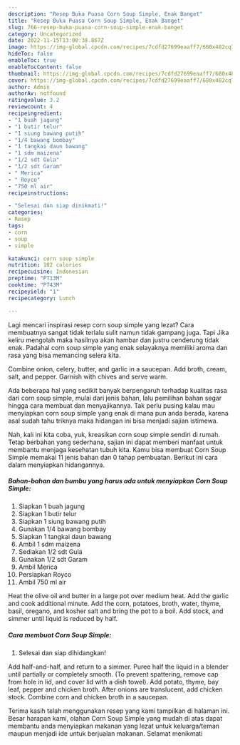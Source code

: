 ```yaml
---
description: "Resep Buka Puasa Corn Soup Simple, Enak Banget"
title: "Resep Buka Puasa Corn Soup Simple, Enak Banget"
slug: 766-resep-buka-puasa-corn-soup-simple-enak-banget
category: Uncategorized
date: 2022-11-15T13:00:38.867Z
image: https://img-global.cpcdn.com/recipes/7cdfd27699eaaff7/680x482cq70/corn-soup-simple-foto-resep-utama.jpg
hideToc: false
enableToc: true
enableTocContent: false
thumbnail: https://img-global.cpcdn.com/recipes/7cdfd27699eaaff7/680x482cq70/corn-soup-simple-foto-resep-utama.jpg
cover: https://img-global.cpcdn.com/recipes/7cdfd27699eaaff7/680x482cq70/corn-soup-simple-foto-resep-utama.jpg
author: Admin
authorAv: notfound
ratingvalue: 3.2
reviewcount: 4
recipeingredient:
- "1 buah jagung"
- "1 butir telur"
- "1 siung bawang putih"
- "1/4 bawang bombay"
- "1 tangkai daun bawang"
- "1 sdm maizena"
- "1/2 sdt Gula"
- "1/2 sdt Garam"
- " Merica"
- " Royco"
- "750 ml air"
recipeinstructions:

- "Selesai dan siap dinikmati!"
categories:
- Resep
tags:
- corn
- soup
- simple

katakunci: corn soup simple 
nutrition: 102 calories
recipecuisine: Indonesian
preptime: "PT13M"
cooktime: "PT43M"
recipeyield: "1"
recipecategory: Lunch

---
```



Lagi mencari inspirasi resep corn soup simple yang lezat? Cara membuatnya sangat tidak terlalu sulit namun tidak gampang juga. Tapi Jika keliru mengolah maka hasilnya akan hambar dan justru cenderung tidak enak. Padahal corn soup simple yang enak selayaknya memiliki aroma dan rasa yang bisa memancing selera kita.


Combine onion, celery, butter, and garlic in a saucepan. Add broth, cream, salt, and pepper. Garnish with chives and serve warm.

Ada beberapa hal yang sedikit banyak berpengaruh terhadap kualitas rasa dari corn soup simple, mulai dari jenis bahan, lalu pemilihan bahan segar hingga cara membuat dan menyajikannya. Tak perlu pusing kalau mau menyiapkan corn soup simple yang enak di mana pun anda berada, karena asal sudah tahu triknya maka hidangan ini bisa menjadi sajian istimewa.


Nah, kali ini kita coba, yuk, kreasikan corn soup simple sendiri di rumah. Tetap berbahan yang sederhana, sajian ini dapat memberi manfaat untuk membantu menjaga kesehatan tubuh kita. Kamu bisa membuat Corn Soup Simple memakai 11 jenis bahan dan 0 tahap pembuatan. Berikut ini cara dalam menyiapkan hidangannya.

<!--inarticleads1-->

##### Bahan-bahan dan bumbu yang harus ada untuk menyiapkan Corn Soup Simple:

1. Siapkan 1 buah jagung
1. Siapkan 1 butir telur
1. Siapkan 1 siung bawang putih
1. Gunakan 1/4 bawang bombay
1. Siapkan 1 tangkai daun bawang
1. Ambil 1 sdm maizena
1. Sediakan 1/2 sdt Gula
1. Gunakan 1/2 sdt Garam
1. Ambil  Merica
1. Persiapkan  Royco
1. Ambil 750 ml air


Heat the olive oil and butter in a large pot over medium heat. Add the garlic and cook additional minute. Add the corn, potatoes, broth, water, thyme, basil, oregano, and kosher salt and bring the pot to a boil. Add stock, and simmer until liquid is reduced by half. 

<!--inarticleads2-->

##### Cara membuat Corn Soup Simple:


1. Selesai dan siap dihidangkan!

Add half-and-half, and return to a simmer. Puree half the liquid in a blender until partially or completely smooth. (To prevent spattering, remove cap from hole in lid, and cover lid with a dish towel). Add potato, thyme, bay leaf, pepper and chicken broth. After onions are translucent, add chicken stock. Combine corn and chicken broth in a saucepan. 

Terima kasih telah menggunakan resep yang kami tampilkan di halaman ini. Besar harapan kami, olahan Corn Soup Simple yang mudah di atas dapat membantu anda menyiapkan makanan yang lezat untuk keluarga/teman maupun menjadi ide untuk berjualan makanan. Selamat menikmati
